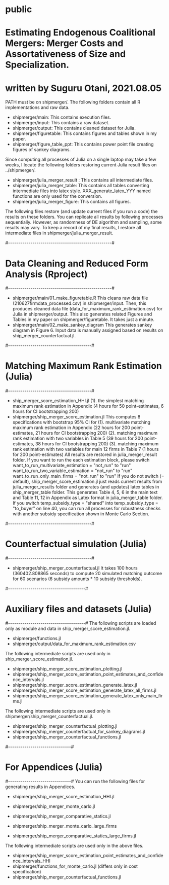 # public
# Estimating Endogenous Coalitional Mergers: Merger Costs and Assortativeness of Size and Specialization.
# written by Suguru Otani, 2021.08.05

PATH must be on shipmerger/.
The following folders contain all R implementations and raw data.
- shipmerger/main: This contains execution files.
- shipmerger/input: This contains a raw dataset.
- shipmerger/output: This contains cleaned dataset for Julia.
- shipmerger/figuretable: This contains figures and tables shown in my paper.
- shipmerger/figure_table_ppt: This contains power point file creating figures of sankey diagrams.

Since computing all processes of Julia on a single laptop may take a few weeks,
I locate the following folders restoring current Julia result files on ../shipmerger/.
- shipmerger/julia_merger_result : This contains all intermediate files.
- shipmerger/julia_merger_table: This contains all tables converting intermediate files into latex style.
                                 XXX_generate_latex_YYY named functions are only used for the conversion.
- shipmerger/julia_merger_figure: This contains all figures.

The following files restore (and update current files if you run a code) the results on these folders. 
You can replicate all results by following processes sequentially.
However, as randomness of DE algorithm and sampling, some results may vary. 
To keep a record of my final results, I restore all intermediate files in shipmerger/julia_merger_result.

#---------------------------------------------------#
# Data Cleaning and Reduced Form Analysis (Rproject)
#---------------------------------------------------#
- shipmerger/main/01_make_figuretable.R
  This cleans raw data file (210627firmdata_processed.csv) in shipmerger/input.
  Then, this produces cleaned data file (data_for_maximum_rank_estimation.csv) for Julia in shipmerger/output.
  This also generates related Figures and Tables in my paper on shipmerger/figuretable.
  It takes just a minute.
- shipmerger/main/02_make_sankey_diagram
  This generates sankey diagram in Figure 6. 
  Input data is manually assigned based on results on ship_merger_counterfactual.jl.

#-----------------------------------------#
# Matching Maximum Rank Estimation (Julia)
#-----------------------------------------#
- ship_merger_score_estimation_HHI.jl
    (1). the simplest matching maximum rank estimation in Appendix
         (4 hours for 50 point-estimates, 6 hours for CI bootstrapping 200)
- shipmerger/ship_merger_score_estimation.jl
  This computes 8 specifications with bootstrap 95% CI for
    (1). multivariate matching maximum rank estimation in Appendix
         (22 hours for 200 point-estimates, 21 hours for CI bootstrapping 200)
    (2). matching maximum rank estimation with two variables in Table 5 
         (39 hours for 200 point-estimates, 38 hours for CI bootstrapping 200)
    (3). matching maximum rank estimation with two variables for main 12 firms in Table 7
         (1 hours for 200 point-estimates)
  All results are restored in julia_merger_result folder.
  If you want to run the each estimation block, please switch
    want_to_run_multivariate_estimation = "not_run" to "run"
    want_to_run_two_variable_estimation = "not_run" to "run"
    want_to_run_only_main_firms = "not_run" to "run"
  If you do not switch (= default), ship_merger_score_estimation.jl just reads current results 
  from julia_merger_results folder and generates (and updates) latex tables in ship_merger_table folder.
  This generates Table 4, 5, 6 in the main text and Table 11, 12 in Appendix 
  as Latex format in julia_merger_table folder.
  If you switch 
  temp_subsidy_type = "shared" into temp_subsidy_type = "to_buyer" on line 40,
  you can run all processes for robustness checks with another subsidy specification shown in Monte Carlo Section.

#-----------------------------------------#
# Counterfactual simulation (Julia)
#-----------------------------------------#
- shipmerger/ship_merger_counterfactual.jl
  It takes 100 hours (360402.808865 seconds) to compute 20 simulated matching outcome 
  for 60 scenarios (6 subsidy amounts * 10 subsidy thresholds). 



#--------------------------------------#
# Auxiliary files and datasets (Julia)
#--------------------------------------#
The following scripts are loaded only as module and data in ship_merger_score_estimation.jl.
- shipmerger/functions.jl
- shipmerger/output/data_for_maximum_rank_estimation.csv

The following intermediate scripts are used only in ship_merger_score_estimation.jl.
- shipmerger/ship_merger_score_estimation_plotting.jl
- shipmerger/ship_merger_score_estimation_point_estimates_and_confidence_intervals.jl
- shipmerger/ship_merger_score_estimation_generate_latex.jl
- shipmerger/ship_merger_score_estimation_generate_latex_all_firms.jl
- shipmerger/ship_merger_score_estimation_generate_latex_only_main_firms.jl

The following intermediate scripts are used only in shipmerger/ship_merger_counterfactual.jl.
- shipmerger/ship_merger_counterfactual_plotting.jl
- shipmerger/ship_merger_counterfactual_for_sankey_diagrams.jl
- shipmerger/ship_merger_counterfactual_functions.jl

#-------------------------------#
# For Appendices (Julia)
#-------------------------------#
You can run the following files for generating results in Appendices.
- shipmerger/ship_merger_score_estimation_HHI.jl
- shipmerger/ship_merger_monte_carlo.jl
- shipmerger/ship_merger_comparative_statics.jl

- shipmerger/ship_merger_monte_carlo_large_firms
- shipmerger/ship_merger_comparative_statics_large_firms.jl

The following intermediate scripts are used only in the above files.
- shipmerger/ship_merger_score_estimation_point_estimates_and_confidence_intervals_HHI
- shipmerger/functions_for_monte_carlo.jl (differs only in cost specification)
- shipmerger/ship_merger_counterfactual_functions.jl
